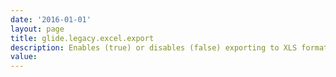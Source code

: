 ```yaml
---
date: '2016-01-01'
layout: page
title: glide.legacy.excel.export
description: Enables (true) or disables (false) exporting to XLS format when exporting to an Excel file. By default, only XLSX export is enabled. This property does not affect the Excel web service. When true, this property also allows users to select XLS or XLSX as the Easy Import template format.
value:  
---
```

